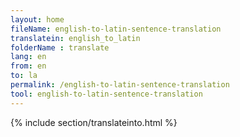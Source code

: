 ```yaml
---
layout: home
fileName: english-to-latin-sentence-translation
translatein: english_to_latin
folderName : translate
lang: en
from: en
to: la
permalink: /english-to-latin-sentence-translation
tool: english-to-latin-sentence-translation
---
```

{% include section/translateinto.html %}